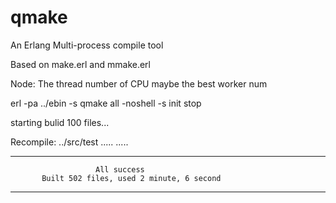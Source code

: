 # qmake
An Erlang Multi-process compile tool 

Based on make.erl and mmake.erl 

Node: The thread number of CPU maybe the best worker num 

erl  -pa ../ebin  -s qmake all  -noshell -s init stop

starting bulid 100 files...

Recompile: ../src/test
.....
.....

-------------------------------------------------------------
                       All success
           Built 502 files, used 2 minute, 6 second
-------------------------------------------------------------
